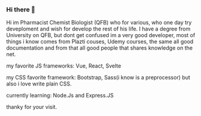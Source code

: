 ### Hi there 👋

<!--
**Alvaro-Moises-Gonzalez/Alvaro-Moises-Gonzalez** is a ✨ _special_ ✨ repository because its `README.md` (this file) appears on your GitHub profile.

Here are some ideas to get you started:

- 🔭 I’m currently working on ...
- 🌱 I’m currently learning ...
- 👯 I’m looking to collaborate on ...
- 🤔 I’m looking for help with ...
- 💬 Ask me about ...
- 📫 How to reach me: ...
- 😄 Pronouns: ...
- ⚡ Fun fact: ...
-->

Hi im Pharmacist Chemist Biologist (QFB) who for various, who one day try deveploment and wish for develop the rest  of his life.
I have a degree from University on QFB, but dont get confused im a very good developer, most of things i know comes from Plazti couses, Udemy courses, the same all good documentation and from that all good people that shares knowledge on the net.

 my favorite JS frameworks: Vue, React, Svelte
 
 my CSS favorite framework: Bootstrap, Sass(i know is a preprocessor) but also i love write plain CSS.
 
 currently learning: Node.Js and Express.JS
 
 thanky for your visit.
